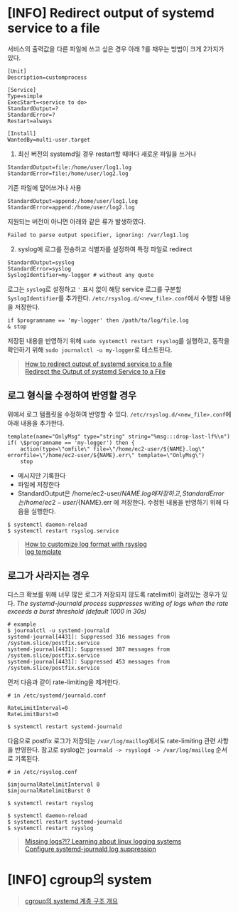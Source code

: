 # [INFO] Redirect output of systemd service to a file
서비스의 출력값을 다른 파일에 쓰고 싶은 경우 아래 ?를 채우는 방법이 크게 2가지가 있다.
```
[Unit]
Description=customprocess

[Service]
Type=simple
ExecStart=<service to do>
StandardOutput=?
StandardError=?
Restart=always

[Install]
WantedBy=multi-user.target
```
1. 최신 버전의 systemd일 경우
restart할 때마다 새로운 파일을 쓰거나
```
StandardOutput=file:/home/user/log1.log
StandardError=file:/home/user/log2.log
```
기존 파일에 덮어쓰거나 사용
```
StandardOutput=append:/home/user/log1.log
StandardError=append:/home/user/log2.log
```
지원되는 버전이 아니면 아래와 같은 류가 발생하였다.
```
Failed to parse output specifier, ignoring: /var/log1.log
```
2. syslog에 로그를 전송하고 식별자를 설정하여 특정 파일로 redirect
```
StandardOutput=syslog
StandardError=syslog
SyslogIdentifier=my-logger # without any quote
```
로그는 `syslog`로 설정하고 `'` 표시 없이 해당 service 로그를 구분할 `SyslogIdentifier`를 추가한다.
`/etc/rsyslog.d/<new_file>.conf`에서 수행할 내용을 저장한다.
```
if $programname == 'my-logger' then /path/to/log/file.log
& stop
```
저장된 내용을 반영하기 위해 `sudo systemctl restart rsyslog`를 실행하고, 동작을 확인하기 위해 `sudo journalctl -u my-logger`로 테스트한다.

> [How to redirect output of systemd service to a file](https://stackoverflow.com/questions/37585758/how-to-redirect-output-of-systemd-service-to-a-file)  
	[Redirect the Output of systemd Service to a File
](https://www.baeldung.com/linux/redirect-systemd-output-to-file)

## 로그 형식을 수정하여 반영할 경우
위에서 로그 탬플릿을 수정하여 반영할 수 있다. `/etc/rsyslog.d/<new_file>.conf`에 아래 내용을 추가한다.
```
template(name="OnlyMsg" type="string" string="%msg:::drop-last-lf%\n")
if( \$programname == 'my-logger') then {
	action(type=\"omfile\" file=\"/home/ec2-user/${NAME}.log\" errorfile=\"/home/ec2-user/${NAME}.err\" template=\"OnlyMsg\")
	stop
```
- 메시지만 기록한다
- 파일에 저장한다
- StandardOutput은 /home/ec2-user/${NAME}.log에 저장하고, StandardError는 /home/ec2-user/${NAME}.err 에 저장한다.
수정된 내용을 반영하기 위해 다음을 실행한다.
```console
$ systemctl daemon-reload
$ systemctl restart rsyslog.service
```
> [How to customize log format with rsyslog](https://www.suse.com/support/kb/doc/?id=000019760)  
	[log template](https://selivan.github.io/2017/02/07/rsyslog-log-forward-save-filename-handle-multi-line-failover.html)

## 로그가 사라지는 경우
디스크 확보를 위해 너무 많은 로그가 저장되지 않도록 ratelimit이 걸려있는 경우가 있다. *The systemd-journald process suppresses writing of logs when the rate exceeds a burst threshold (default 1000 in 30s)*
```
# example
$ journalctl -u systemd-journald
systemd-journal[4431]: Suppressed 316 messages from /system.slice/postfix.service
systemd-journal[4431]: Suppressed 387 messages from /system.slice/postfix.service
systemd-journal[4431]: Suppressed 453 messages from /system.slice/postfix.service
```
먼저 다음과 같이 rate-limiting을 제거한다.
```
# in /etc/systemd/journald.conf

RateLimitInterval=0
RateLimitBurst=0

$ systemctl restart systemd-journald
```
다음으로 postfix 로그가 저장되는 `/var/log/maillog`에서도 rate-limiting 관련 사항을 반영한다. 참고로 syslog는 `journald -> rsyslogd -> /var/log/maillog` 순서로 기록된다.
```
# in /etc/rsyslog.conf

$imjournalRatelimitInterval 0
$imjournalRatelimitBurst 0

$ systemctl restart rsyslog
```
```
$ systemctl daemon-reload
$ systemctl restart systemd-journald
$ systemctl restart rsyslog
```
> [Missing logs?!? Learning about linux logging systems](https://nickcanzoneri.com/centos/logging/journald/rsyslog/2017/08/18/losing-log-messages.html)  
	[Configure systemd-journald log suppression](https://support.f5.com/csp/article/K70501143)
	
# [INFO] cgroup의 system
> [cgroup의 systemd 계층 구조 개요](https://access.redhat.com/documentation/ko-kr/red_hat_enterprise_linux/9/html/managing_monitoring_and_updating_the_kernel/con_overview-of-systemd-hierarchy-for-cgroups_assembly_using-systemd-to-manage-resources-used-by-applications)

